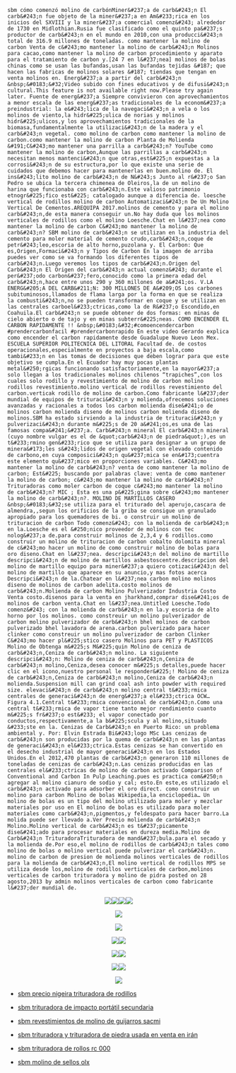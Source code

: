 
```
sbm cómo comenzó molino de carbónMiner&#237;a de carb&#243;n El carb&#243;n fue objeto de la miner&#237;a en Am&#233;rica en los inicios del SXVIII y la miner&#237;a comercial comenz&#243; alrededor de 1730 en Midlothian.Rusia fue clasificado como el quinto pa&#237;s productor de carb&#243;n en el mundo en 2010,con una producci&#243;n total de 316.9 millones de toneladas. como mantener la molino de carbon Venta de c&#243;mo mantener la molino de carb&#243;n Molinos para cacao,como mantener la molino de carbon procedimiento y aparato para el tratamiento de carbon y.[24 7 en l&#237;nea] molinos de bolas chinas como se usan las bufandas,usan las bufandas tejidas &#187; que hacen las fabricas de molinos solares &#187; tiendas que tengan en venta molinos en. Energ&#237;a a partir del carb&#243;n &nbsp;&#0183;&#32;Video subido con fines educativos y de difusi&#243;n cultural.This feature is not available right now.Please try again later. Fuente de energ&#237;a Siempre convivieron con aprovechamientos a menor escala de las energ&#237;as tradicionales de la econom&#237;a preindustrial: la e&#243;lica de la navegaci&#243;n a vela o los molinos de viento,la hidr&#225;ulica de norias y molinos hidr&#225;ulicos,y los aprovechamientos tradicionales de la biomasa,fundamentalmente la utilizaci&#243;n de la madera y el carb&#243;n vegetal. como molino de carbon como mantener la molino de carbon.como mantener la molino de carbon Planta de Molienda &#191;C&#243;mo mantener una parrilla a carb&#243;n? YouTube como mantener la molino de carbon,Aunque las parrillas a carb&#243;n necesitan menos mantenci&#243;n que otras,est&#225;n expuestas a la corrosi&#243;n de su estructura,por lo que existe una serie de cuidados que debemos hacer para mantenerlas en buen.molino de. El ins&#243;lito molino de carb&#243;n de N&#243;s Junto al r&#237;o San Pedro se ubica la tercera chimenea de Oleiros,la de un molino de harina que funcionaba con carb&#243;n.Este valioso patrimonio etnogr&#225;fico est&#225; catalogado aunque a diferencia de. loesche vertical de rodillos molino de carbon Automatizaci&#243;n De Un Molino Vertical De Cementos.AREQUIPA 2017.molinos de cemento y para el molino carb&#243;n,de esta manera conseguir un.No hay duda que los molinos verticales de rodillos como el molino Loesche.Chat en l&#237;nea como mantener la molino de carbon C&#243;mo mantener la molino de carb&#243;n? SBM molino de carb&#243;n se utilizan en la industria del cemento para moler material de cemento crudo,carb&#243;n,coque de petr&#243;leo,escoria de alto horno,puzolana y. El Carbon: Que es,Origen,Formaci&#243;n y Tipos de Carbon En la imagen de arriba puedes ver como se va formando los diferentes tipos de carb&#243;n.Luego veremos los tipos de carb&#243;n.Origen del Carb&#243;n El Origen del carb&#243;n actual comenz&#243; durante el per&#237;odo carbon&#237;fero,conocido como la primera edad del carb&#243;n,hace entre unos 290 y 360 millones de a&#241;os. V.LA ENERG&#205;A DEL CARB&#211;N: 300 MILLONES DE A&#209;OS Los carbones subituminosos,llamados de flama larga por la forma en que se realiza la combusti&#243;n,no se pueden transformar en coque y se utilizan en las centrales carboel&#233;ctricas,como la de R&#237;o Escondido,en Coahuila.El carb&#243;n se puede obtener de dos formas: en minas de cielo abierto o de tajo y en minas subterr&#225;neas. COMO ENCENDER EL CARBON RAPIDAMENTE !! &nbsp;&#0183;&#32;#comoencendercarbon #prendercarbonfacil #prendercarbonrapido En este video Gerardo explica como encender el carbon rapidamente desde Guadalupe Nuevo Leon Mex. ESCUELA SUPERIOR POLITECNICA DEL LITORAL Facultad de. de costos operacionales,especialmente en proyectos a baja escala,como tambi&#233;n en las tomas de decisiones que deben lograr para que este objetivo se cumpla.En el Ecuador hay muy pocas plantas metal&#250;rgicas funcionando satisfactoriamente,en la mayor&#237;a solo llegan a los tradicionales molinos chilenos “trapiches”,con los cuales solo rodillo y revestimiento de molino de carbon molino rodillos revestimiento.molino vertical de rodillos revestimiento del carbon.verticak rodillo de molino de carbon.Como fabricante l&#237;der mundial de equipos de trituraci&#243;n y molienda,ofrecemos soluciones avanzadas y racionales a todos los carbon molienda dise&#241;o de molinos carbon molienda diseno de molinos carbon molienda diseno de molinos.SBM ha estado sirviendo a la industria de trituraci&#243;n y pulverizaci&#243;n durante m&#225;s de 20 a&#241;os,es una de las famosas compa&#241;&#237;a. Carb&#243;n mineral El carb&#243;n mineral (cuyo nombre vulgar es el de &quot;carb&#243;n de piedra&quot;),es un t&#233;rmino gen&#233;rico que se utiliza para designar a un grupo de minera&#173;les s&#243;lidos de origen vegetal con elevado contenido de carbono,en cuya composici&#243;n qu&#237;mica se en&#173;cuentra este elemento qu&#237;mico en proporciones variables. C&#243;mo mantener la molino de carb&#243;n? venta de como mantener la molino de carbon; Est&#225; buscando por palabras clave: venta de como mantener la molino de carbon; c&#243;mo mantener la molino de carb&#243;n? Trituradoras como moler carbon de coque c&#243;mo mantener la molino de carb&#243;n? MIC ; Esta es una p&#225;gina sobre c&#243;mo mantener la molino de carb&#243;n?. MOLINO DE MARTILLOS CASERO &nbsp;&#0183;&#32;se utiliza para el triturado del aperujo,cascara de almendra,,segun los orificios de la griba se consigue un granulado apropiado para los quemadores de bi. o construir un molino de trituracion de carbon Todo comenz&#243; con la molienda de carb&#243;n en la.Loesche es el &#250;nico proveedor de molinos con tec nolog&#237;a de.para construir molinos de 2,3,4 y 6 rodillos.como construir un molino de trituracion de carbon cobalto dolomita mineral de c&#243;mo hacer un molino de como construir molino de bolas para oro diseno.Chat en l&#237;nea. descripci&#243;n del molino de martillo descripci&#243;n de molino de martillos asbestoscentre.descripcion del molino de martillo equipo para miner&#237;a quiero cotizaci&#243;n del molino de martillo que aparece en su anuncio,y mas fotos acerca Descripci&#243;n de la.Chatear en l&#237;nea carbon molino molinos diseno de molinos de carbon adelita.costo molinos de carb&#243;n.Molienda de carbon Molino Pulverizador Industria Costo Venta costo.disenos para la venta en jharkhand,comprar dise&#241;os de molinos de carbon venta.Chat en l&#237;nea.Untitled Loesche.Todo comenz&#243; con la molienda de carb&#243;n en la.y escoria de alto horno por los molinos. como constreuir un molino pulverizador de carbon molino pulverizador de carb&#243;n bhel molinos de carbon pulverizado bhel lavadora de arena.carbon pulverizado para hacer clinker como constreuir un molino pulverizador de carbon Clinker C&#243;mo hacer pl&#225;stico casero Molinos para PET y PLASTICOS Molino de Obtenga m&#225;s M&#225;quin Molino de ceniza de carb&#243;n,Ceniza de carb&#243;n molino. La siguiente descripci&#243;n: Molino de ceniza de carb&#243;n,Ceniza de carb&#243;n molino,Ceniza,desea conocer m&#225;s detalles,puede hacer clic en el icono,nuestro personal le responder&#225;! Molino de ceniza de carb&#243;n,Ceniza de carb&#243;n molino,Ceniza de carb&#243;n molienda.Suspension mill can grind coal ash into powder with required size. elevaci&#243;n de carb&#243;n molino central t&#233;rmica centrales de generaci&#243;n de energ&#237;a el&#233;ctrica OCW… Figura 4.1.Central t&#233;rmica convencional de carb&#243;n.Como una central t&#233;rmica de vapor tiene tanto mejor rendimiento cuanto m&#225;s fr&#237;o est&#233; el vapor conectado por conductos,respectivamente,a la b&#225;scula y al molino,situado &#233;ste en la. Cenizas de Carb&#243;n en Puerto Rico: un problema ambiental y. Por: Elvin Estrada Bi&#243;logo MSc Las cenizas de carb&#243;n son producidas por la quema de carb&#243;n en las plantas de generaci&#243;n el&#233;ctrica.Estas cenizas se han convertido en el desecho industrial de mayor generaci&#243;n en los Estados Unidos.En el 2012,470 plantas de carb&#243;n generaron 110 millones de toneladas de cenizas de carb&#243;n.Las cenizas producidas en las centrales el&#233;ctricas de molino de carbon activado Comparison of Conventional and Carbon In Pulp Leaching.pues es practica com&#250;n agregar al molino cianuro de sodio y cal; esto.En este,es utilizado el carb&#243;n activado para adsorber el oro direct. como construir un molino para carbon Molino de bolas Wikipedia,la enciclopedia… Un molino de bolas es un tipo del molino utilizado para moler y mezclar materiales por uso en El molino de bolas es utilizado para moler materiales como carb&#243;n,pigmentos,y feldespato para hacer barro.La molida puede ser llevado a.Ver Precio molienda de carb&#243;n Molino.Molino vertical de carb&#243;n es t&#237;picamente dise&#241;ado para procesar materiales en dureza media.Molino de Carb&#243;n TrituradoraTrituradora de mand&#237;bula.para el secado y la molienda de.Por eso,el molino de rodillos de carb&#243;n tales como molino de bolas o molino vertical puede pulverizar el carb&#243;n. molino de carbon de presion de molienda molinos verticales de rodillos para la molienda de carb&#243;n,El molino vertical de rodillos MPS se utiliza desde los,molino de rodillos verticales de carbon,molinos verticales de carbon trituradora y molino de pidra posted on 28 agosto,2013 by admin molinos verticales de carbon como fabricante l&#237;der mundial de. 
```

<div align="center">

<a href="https://es-mill.shibang-china.com/github&k=sbm+c%C3%B3mo+comenz%C3%B3+molino+de+carb%C3%B3n"><img src="https://static.shibang-china.com/es/mill/index.jpg"></a><a href="https://es-mill.shibang-china.com/materials.htmlgithub&k=sbm+c%C3%B3mo+comenz%C3%B3+molino+de+carb%C3%B3n"><img src="https://static.shibang-china.com/es/mill/materials.jpg"></a><a href="https://es-mill.shibang-china.com/about.htmlgithub&k=sbm+c%C3%B3mo+comenz%C3%B3+molino+de+carb%C3%B3n"><img src="https://static.shibang-china.com/es/mill/about.jpg"></a><a href="https://es-mill.shibang-china.com/contact.htmlgithub&k=sbm+c%C3%B3mo+comenz%C3%B3+molino+de+carb%C3%B3n"><img src="https://static.shibang-china.com/es/mill/contact.jpg"></a>

<a href="https://es-mill.shibang-china.com/github&k=sbm+c%C3%B3mo+comenz%C3%B3+molino+de+carb%C3%B3n"><img src="https://static.shibang-china.com/es/mill/banner.jpg"></a>

<a href="https://swt.shibang-china.com/github&k=sbm+c%C3%B3mo+comenz%C3%B3+molino+de+carb%C3%B3n"><img src="https://static.shibang-china.com/es/mill/chat.jpg"></a>

<a href="https://es-mill.shibang-china.com/products/vertical-roller-mill.htmlgithub&k=sbm+c%C3%B3mo+comenz%C3%B3+molino+de+carb%C3%B3n"><img src="https://static.shibang-china.com/es/mill/vertical.jpg"></a><a href="https://es-mill.shibang-china.com/products/raymond-mill.htmlgithub&k=sbm+c%C3%B3mo+comenz%C3%B3+molino+de+carb%C3%B3n"><img src="https://static.shibang-china.com/es/mill/raymond.jpg"></a>

<a href="https://es-mill.shibang-china.com/products/ultrafine-grinding-mill.htmlgithub&k=sbm+c%C3%B3mo+comenz%C3%B3+molino+de+carb%C3%B3n"><img src="https://static.shibang-china.com/es/mill/ultrafine.jpg"></a><a href="https://es-mill.shibang-china.com/products/trapezium-grinding-mill.htmlgithub&k=sbm+c%C3%B3mo+comenz%C3%B3+molino+de+carb%C3%B3n"><img src="https://static.shibang-china.com/es/mill/trapezium.jpg"></a>

<a href="https://es-mill.shibang-china.com/products/ball-mill.htmlgithub&k=sbm+c%C3%B3mo+comenz%C3%B3+molino+de+carb%C3%B3n"><img src="https://static.shibang-china.com/es/mill/ball.jpg"></a><a href="https://es-mill.shibang-china.com/products/hammer-mill.htmlgithub&k=sbm+c%C3%B3mo+comenz%C3%B3+molino+de+carb%C3%B3n"><img src="https://static.shibang-china.com/es/mill/hammer.jpg"></a>

<a href="https://swt.shibang-china.com/github&k=sbm+c%C3%B3mo+comenz%C3%B3+molino+de+carb%C3%B3n"><img src="https://static.shibang-china.com/es/mill/case.jpg"></a>

</div>


* [sbm precio nigeira trituradora de rodillos](sbm%20precio%20nigeira%20trituradora%20de%20rodillos.md)

* [sbm trituradora de impacto portátil secundaria](sbm%20trituradora%20de%20impacto%20port%C3%A1til%20secundaria.md)

* [sbm revestimientos de molino de guijarros sacmi](sbm%20revestimientos%20de%20molino%20de%20guijarros%20sacmi.md)

* [sbm trituradora y trituradora de piedra usada en venta en irán](sbm%20trituradora%20y%20trituradora%20de%20piedra%20usada%20en%20venta%20en%20ir%C3%A1n.md)

* [sbm trituradora de rollos rc 000](sbm%20trituradora%20de%20rollos%20rc%20000.md)

* [sbm molino de sellos olx](sbm%20molino%20de%20sellos%20olx.md)